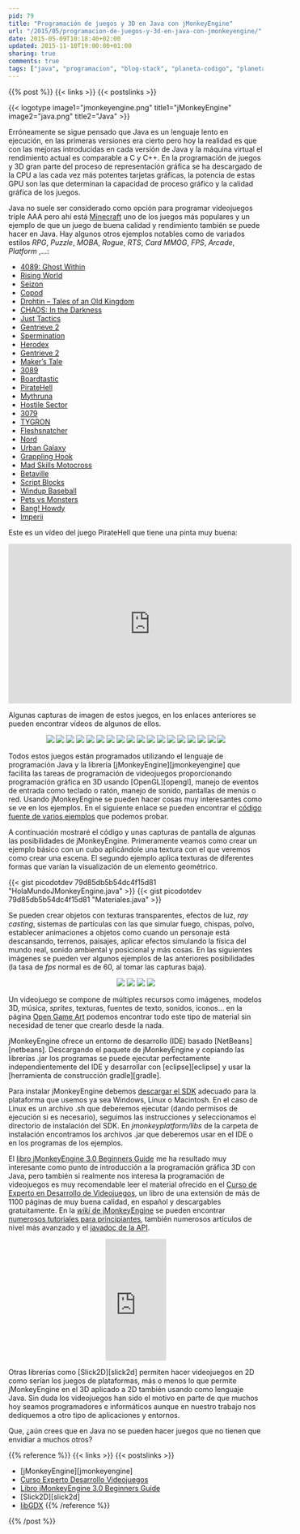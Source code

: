 ```yaml
---
pid: 79
title: "Programación de juegos y 3D en Java con jMonkeyEngine"
url: "/2015/05/programacion-de-juegos-y-3d-en-java-con-jmonkeyengine/"
date: 2015-05-09T10:18:40+02:00
updated: 2015-11-10T19:00:00+01:00
sharing: true
comments: true
tags: ["java", "programacion", "blog-stack", "planeta-codigo", "planeta-linux"]
---
```


{{% post %}}
{{< links >}}
{{< postslinks >}}

{{< logotype image1="jmonkeyengine.png" title1="jMonkeyEngine" image2="java.png" title2="Java" >}}

Erróneamente se sigue pensado que Java es un lenguaje lento en ejecución, en las primeras versiones era cierto pero hoy la realidad es que con las mejoras introducidas en cada versión de Java y la máquina virtual el rendimiento actual es comparable a C y C++. En la programación de juegos y 3D gran parte del proceso de representación gráfica se ha descargado de la CPU a las cada vez más potentes tarjetas gráficas, la potencia de estas GPU son las que determinan la capacidad de proceso gráfico y la calidad gráfica de los juegos.

Java no suele ser considerado como opción para programar videojuegos triple AAA pero ahí está [Minecraft](https://minecraft.net/) uno de los juegos más populares y un ejemplo de que un juego de buena calidad y rendimiento también se puede hacer en Java. Hay algunos otros ejemplos notables como de variados estilos _RPG_, _Puzzle_, _MOBA_, _Rogue_, _RTS_, _Card MMOG_, _FPS_, _Arcade_, _Platform_ ,...:

* [4089: Ghost Within](http://store.steampowered.com/app/329770/)
* [Rising World](https://www.rising-world.net/)
* [Seizon](https://play.google.com/store/apps/details?id=com.rampage.seizon)
* [Copod](http://herebeben.com/copod)
* [Drohtin – Tales of an Old Kingdom](http://drohtin.org/)
* [CHAOS: In the Darkness](http://4realms.net/News/)
* [Just Tactics](http://www.indiedb.com/games/just-tactics/)
* [Gentrieve 2](https://gentrieve.wordpress.com/)
* [Spermination](http://steamcommunity.com/sharedfiles/filedetails/?id=354610327)
* [Herodex](http://www.indiedb.com/games/herodex)
* [Gentrieve 2](https://gentrieve.wordpress.com/)
* [Maker’s Tale](http://www.indiedb.com/games/makers-tale/videos)
* [3089](http://store.steampowered.com/app/263360/)
* [Boardtastic](http://boardtastic.com/)
* [PirateHell](http://store.steampowered.com/app/321080)
* [Mythruna](http://mythruna.com/)
* [Hostile Sector](http://mindemia.com/hostilesector/)
* [3079](http://store.steampowered.com/app/259620/)
* [TYGRON](http://www.tygron.com/)
* [Fleshsnatcher](http://sourceforge.net/projects/fleshsnatcher/)
* [Nord](http://nordgame.com/)
* [Urban Galaxy](https://www.urbangalaxyonline.com/)
* [Grappling Hook](http://ghook.speedrungames.com/)
* [Mad Skills Motocross](http://www.madskillsmx.com/)
* [Betaville](http://betaville.net/)
* [Script Blocks](http://scriptblocks.com/)
* [Windup Baseball](http://jmonkeyengine.org/project/windup-baseball/)
* [Pets vs Monsters](https://www.petsvsmonsters.com/)
* [Bang! Howdy](http://www.banghowdy.com/)
* [Imperii](http://jmonkeyengine.org/project/imperii/)

Este es un vídeo del juego PirateHell que tiene una pinta muy buena:

<div class="media" style="text-align: center;">
	<iframe width="560" height="315" src="https://www.youtube.com/embed/ODjq7IUkwUg" frameborder="0" allowfullscreen></iframe>
</div>

Algunas capturas de imagen de estos juegos, en los enlaces anteriores se pueden encontrar vídeos de algunos de ellos.

<div class="media" style="text-align: center;">
	<a href="assets/images/custom/posts/79/4089.jpg" title="4089: Ghost Within" data-gallery><img src="assets/images/custom/posts/79/4089-thumb.jpg"></a>
	<a href="assets/images/custom/posts/79/rising-world.jpg" title="Rising World" data-gallery><img src="assets/images/custom/posts/79/rising-world-thumb.jpg"></a>
	<a href="assets/images/custom/posts/79/seizon.jpg" title="Seizon" data-gallery><img src="assets/images/custom/posts/79/seizon-thumb.jpg"></a>
	<a href="assets/images/custom/posts/79/copod.png" title="Copod" data-gallery><img src="assets/images/custom/posts/79/copod-thumb.png"></a>
	<a href="assets/images/custom/posts/79/drohtin-tales-of-old-kingdom.png" title="Drohtin – Tales of an Old Kingdom" data-gallery><img src="assets/images/custom/posts/79/drohtin-tales-of-old-kingdom-thumb.png"></a>
	<a href="assets/images/custom/posts/79/chaos_in-the-darkness.jpg" title="CHAOS: In the Darkness" data-gallery><img src="assets/images/custom/posts/79/chaos_in-the-darkness-thumb.jpg"></a>
	<a href="assets/images/custom/posts/79/just-tactics.jpg" title="Just Tactics" data-gallery><img src="assets/images/custom/posts/79/just-tactics-thumb.jpg"></a>
	<a href="assets/images/custom/posts/79/spermination.png" title="Spermination" data-gallery><img src="assets/images/custom/posts/79/spermination-thumb.png"></a>
	<a href="assets/images/custom/posts/79/makers-tale.jpg" title="Maker’s Tale" data-gallery><img src="assets/images/custom/posts/79/makers-tale-thumb.jpg"></a>
	<a href="assets/images/custom/posts/79/piratehell.jpg" title="PirateHell" data-gallery><img src="assets/images/custom/posts/79/piratehell-thumb.jpg"></a>
	<a href="assets/images/custom/posts/79/hostile-sector.jpg" title="Hostile Sector" data-gallery><img src="assets/images/custom/posts/79/hostile-sector-thumb.jpg"></a>
	<a href="assets/images/custom/posts/79/3079.png" title="3079" data-gallery><img src="assets/images/custom/posts/79/3079-thumb.png"></a>
	<a href="assets/images/custom/posts/79/urban-galaxy.jpg" title="Urban Galaxy" data-gallery><img src="assets/images/custom/posts/79/urban-galaxy-thumb.jpg"></a>
	<a href="assets/images/custom/posts/79/grapplinghook.jpg" title="Grappling Hook" data-gallery><img src="assets/images/custom/posts/79/grapplinghook-thumb.jpg"></a>
	<a href="assets/images/custom/posts/79/mad-skills-motocross.jpg" title="Mad Skills Motocross" data-gallery><img src="assets/images/custom/posts/79/mad-skills-motocross-thumb.jpg"></a>
	<a href="assets/images/custom/posts/79/pets-vs-monsters.jpg" title="Pets vs Monsters" data-gallery><img src="assets/images/custom/posts/79/pets-vs-monsters-thumb.jpg"></a>
	<a href="assets/images/custom/posts/79/bang-howdy.jpg" title="Bang! Howdy" data-gallery><img src="assets/images/custom/posts/79/bang-howdy-thumb.jpg"></a>
	<a href="assets/images/custom/posts/79/imperii.jpg" title="Imperii" data-gallery><img src="assets/images/custom/posts/79/imperii-thumb.jpg"></a>
</div>

Todos estos juegos están programados utilizando el lenguaje de programación Java y la librería [jMonkeyEngine][jmonkeyengine] que facilita las tareas de programación de videojuegos proporcionando programación gráfica en 3D usando [OpenGL][opengl], manejo de eventos de entrada como teclado o ratón, manejo de sonido, pantallas de menús o red. Usando jMonkeyEngine se pueden hacer cosas muy interesantes como se ve en los ejemplos. En el siguiente enlace se pueden encontrar el [código fuente de varios ejemplos](https://github.com/jMonkeyEngine/BookSamples/tree/master/src) que podemos probar.

A continuación mostraré el código y unas capturas de pantalla de algunas las posibilidades de jMonkeyEngine. Primeramente veamos como crear un ejemplo básico con un cubo aplicándole una textura con el que veremos como crear una escena. El segundo ejemplo aplica texturas de diferentes formas que varían la visualización de un elemento geométrico.

{{< gist picodotdev 79d85db5b54dc4f15d81 "HolaMundoJMonkeyEngine.java" >}}
{{< gist picodotdev 79d85db5b54dc4f15d81 "Materiales.java" >}}

Se pueden crear objetos con texturas transparentes, efectos de luz, _ray casting_, sistemas de partículas con las que simular fuego, chispas, polvo, establecer animaciones a objetos como cuando un personaje está descansando, terrenos, paisajes, aplicar efectos simulando la física del mundo real, sonido ambiental y posicional y más cosas. En las siguientes imágenes se pueden ver algunos ejemplos de las anteriores posibilidades (la tasa de _fps_ normal es de 60, al tomar las capturas baja).

<div class="media" style="text-align: center;">
	<a href="assets/images/custom/posts/79/cubo.png" title="¡Hola mundo!" data-gallery><img src="assets/images/custom/posts/79/cubo-thumb.png"></a>
	<a href="assets/images/custom/posts/79/cubos.png" title="Texturas y materiales" data-gallery><img src="assets/images/custom/posts/79/cubos-thumb.png"></a>
	<a href="assets/images/custom/posts/79/particulas-fuego.png" title="Sistemas de partículas, fuego" data-gallery><img src="assets/images/custom/posts/79/particulas-fuego-thumb.png"></a>
	<a href="assets/images/custom/posts/79/agua.png" title="Agua" data-gallery><img src="assets/images/custom/posts/79/agua-thumb.png"></a>
</div>

Un videojuego se compone de múltiples recursos como imágenes, modelos 3D, música, _sprites_, texturas, fuentes de texto, sonidos, iconos... en la página [Open Game Art](http://opengameart.org) podemos encontrar todo este tipo de material sin necesidad de tener que crearlo desde la nada.

jMonkeyEngine ofrece un entorno de desarrollo (IDE) basado [NetBeans][netbeans]. Descargando el paquete de jMonkeyEngine y copiando las librerías .jar los programas se puede ejecutar perfectamente independientemente del IDE y desarrollar con [eclipse][eclipse] y usar la [herramienta de construcción gradle][gradle].

Para instalar jMonkeyEngine debemos [descargar el SDK](http://jmonkeyengine.org/downloads/) adecuado para la plataforma que usemos ya sea Windows, Linux o Macintosh. En el caso de Linux es un archivo .sh que deberemos ejecutar (dando permisos de ejecución si es necesario), seguimos las instrucciones y seleccionamos el directorio de instalación del SDK. En _jmonkeyplatform/libs_ de la carpeta de instalación encontramos los archivos .jar que deberemos usar en el IDE o en los programas de los ejemplos.

El <a href="http://www.amazon.es/gp/product/1849516464/ref=as_li_ss_tl?ie=UTF8&camp=3626&creative=24822&creativeASIN=1849516464&linkCode=as2&tag=blobit-21">libro jMonkeyEngine 3.0 Beginners Guide</a><img src="https://ir-es.amazon-adsystem.com/e/ir?t=blobit-21&l=as2&o=30&a=1849516464" width="1" height="1" border="0" alt="" style="border:none !important; margin:0px !important;">
 me ha resultado muy interesante como punto de introducción a la programación gráfica 3D con Java, pero también si realmente nos interesa la programación de videojuegos es muy recomendable leer el material ofrecido en el [Curso de Experto en Desarrollo de Videojuegos](http://www.cedv.es/), un libro de una extensión de más de 1100 páginas de muy buena calidad, en español y descargables gratuitamente. En la [_wiki_ de jMonkeyEngine](http://wiki.jmonkeyengine.org/doku.php) se pueden encontrar [numerosos tutoriales para principiantes](http://wiki.jmonkeyengine.org/doku.php/jme3#tutorials_for_beginners), también numerosos artículos de nivel más avanzado y el [javadoc de la API](http://javadoc.jmonkeyengine.org/).

<div class="media-amazon" style="text-align: center;">
	<iframe src="https://rcm-eu.amazon-adsystem.com/e/cm?lt1=_blank&bc1=000000&IS2=1&bg1=FFFFFF&fc1=000000&lc1=0000FF&t=blobit-21&o=30&p=8&l=as4&m=amazon&f=ifr&ref=ss_til&asins=1849516464&internal=1" style="width:120px;height:240px;" scrolling="no" marginwidth="0" marginheight="0" frameborder="0"></iframe>
</div>

Otras librerías como [Slick2D][slick2d] permiten hacer videojuegos en 2D como serían los juegos de plataformas, más o menos lo que permite jMonkeyEngine en el 3D aplicado a 2D también usando como lenguaje Java. Sin duda los videojuegos han sido el motivo en parte de que muchos hoy seamos programadores e informáticos aunque en nuestro trabajo nos dediquemos a otro tipo de aplicaciones y entornos.

Que, ¿aún crees que en Java no se pueden hacer juegos que no tienen que envidiar a muchos otros?

{{% reference %}}
{{< links >}}
{{< postslinks >}}
* [jMonkeyEngine][jmonkeyengine]
* [Curso Experto Desarrollo Videojuegos](http://www.cedv.es./)
* <a href="http://www.amazon.es/gp/product/1849516464/ref=as_li_ss_tl?ie=UTF8&camp=3626&creative=24822&creativeASIN=1849516464&linkCode=as2&tag=blobit-21">Libro jMonkeyEngine 3.0 Beginners Guide</a><img src="https://ir-es.amazon-adsystem.com/e/ir?t=blobit-21&l=as2&o=30&a=1849516464" width="1" height="1" border="0" alt="" style="border:none !important; margin:0px !important;"><br>
* [Slick2D][slick2d]
* [libGDX](http://libgdx.badlogicgames.com/)
{{% /reference %}}

{{% /post %}}
